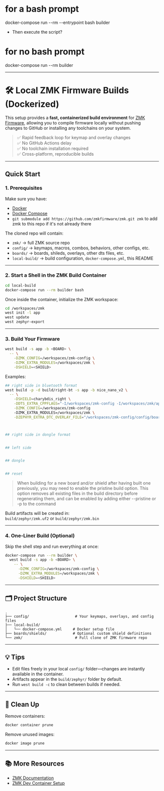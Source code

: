 # for a bash prompt
docker-compose run --rm --entrypoint bash builder
- Then execute the script?

# for no bash prompt
docker-compose run --rm builder



---

# 🛠️ Local ZMK Firmware Builds (Dockerized)

This setup provides a **fast, containerized build environment** for [ZMK Firmware](https://zmk.dev), allowing you to compile firmware locally without pushing changes to GitHub or installing any toolchains on your system.

> ✅ Rapid feedback loop for keymap and overlay changes  
> ✅ No GitHub Actions delay  
> ✅ No toolchain installation required  
> ✅ Cross-platform, reproducible builds

---

## Quick Start

### 1. Prerequisites

Make sure you have:

- [Docker](https://docs.docker.com/get-docker/)
- [Docker Compose](https://docs.docker.com/compose/install/)
- `git submodule add https://github.com/zmkfirmware/zmk.git zmk` to add zmk to this repo if it's not already there

The cloned repo will contain:
- `zmk/` → full ZMK source repo
- `config/` → keymaps, macros, combos, behaviors, other configs, etc.
- `boards/` → boards, shileds, overlays, other dts files, etc.
- `local-build/` → build configuration, `docker-compose.yml`, this README

---

### 2. Start a Shell in the ZMK Build Container

```bash
cd local-build
docker-compose run --rm builder bash
```

Once inside the container, initialize the ZMK workspace:

```bash
cd /workspaces/zmk
west init -l app
west update
west zephyr-export
```

---

### 3. Build Your Firmware

```bash
west build -s app -b <BOARD> \
  -- \
    -DZMK_CONFIG=/workspaces/zmk-config \
    -DZMK_EXTRA_MODULES=/workspaces/zmk \
    -DSHIELD=<SHIELD>
```

Examples:

```bash
## right side in bluetooth format
west build -p -d build/right-bt -s app -b nice_nano_v2 \
  -- \
    -DSHIELD=charybdis_right \
    -DDTS_EXTRA_CPPFLAGS="-I/workspaces/zmk-config -I/workspaces/zmk/app/include" \
    -DZMK_CONFIG=/workspaces/zmk-config
    -DZMK_EXTRA_MODULES=/workspaces/zmk \
    -DZEPHYR_EXTRA_DTC_OVERLAY_FILE="/workspaces/zmk-config/config/boards/shields/charybdis_right_host.dtsi"



## right side in dongle format


## left side


## dongle


## reset

```
>When building for a new board and/or shield after having built one previously, you may need to enable the pristine build option. This option removes all existing files in the build directory before regenerating them, and can be enabled by adding either --pristine or -p to the command

Build artifacts will be created in:  
`build/zephyr/zmk.uf2` or `build/zephyr/zmk.bin`

---

### 4. One-Liner Build (Optional)

Skip the shell step and run everything at once:

```bash
docker-compose run --rm builder \
  west build -s app -b <BOARD> \
    -- \
      -DZMK_CONFIG=/workspaces/zmk-config \
      -DZMK_EXTRA_MODULES=/workspaces/zmk \
      -DSHIELD=<SHIELD>
```

---

## 🗂️ Project Structure

```
.
├── config/                     # Your keymaps, overlays, and config files
├── local-build/
│   └── docker-compose.yml     # Docker setup file
├── boards/shields/            # Optional custom shield definitions
└── zmk/                        # Full clone of ZMK firmware repo
```

---

## 💡 Tips

- Edit files freely in your local `config/` folder—changes are instantly available in the container.
- Artifacts appear in the `build/zephyr/` folder by default.
- Run `west build -c` to clean between builds if needed.

---

## 🧼 Clean Up

Remove containers:

```bash
docker container prune
```

Remove unused images:

```bash
docker image prune
```

---

## 📚 More Resources

- [ZMK Documentation](https://zmk.dev/docs)
- [ZMK Dev Container Setup](https://zmk.dev/docs/development/local-toolchain/setup/container)
